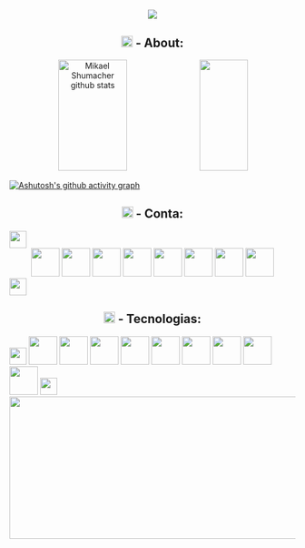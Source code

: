 <h1 align="center">
<img src="https://readme-typing-svg.herokuapp.com/?font=Righteous&size=30&center=true&vCenter=true&color=ff0000&width=700&height=30&duration=2000&lines=+ᗰIKᗩᕮᒪ+Sᕼᑌᗰᗩᑕᕼᕮᖇ;+Linguagem+C;+Python;+BitDogLab;+Raspberry+PI+W;" /> 

<h2 style="text-align: center"><img width="20px" src="https://github.com/Mikael-Shumacher/Mikael-Shumacher/assets/87154081/275941fc-fb24-44c6-880f-25b609e6b5b5"> - About:</h2>
<div align="center">  
  <img width="49%" height="195px" src="https://github-readme-stats.vercel.app/api?username=Mikael-Shumacher&show_icons=true&count_private=true&hide_border=true&include_all_commits=true&count_private=true&title_color=ff0000&icon_color=ffffff&text_color=ff0000&bg_color=0d1117" alt="Mikael Shumacher github stats" /> 
  <img width="41%" height="195px" src="https://github-readme-stats.vercel.app/api/top-langs/?username=Mikael-Shumacher&layout=compact&hide_border=true&include_all_commits=true&count_private=true&title_color=ff0000&text_color=ff0000&bg_color=0b1117"/>
</div>

[![Ashutosh's github activity graph](https://github-readme-activity-graph.vercel.app/graph?username=Mikael-Shumacher&bg_color=0d1117&color=7916fa&line=07e9a5&point=0a855c&area=true&hide_border=true)](https://github.com/ashutosh00710/github-readme-activity-graph)
 

<h2 style="text-align: center"><img width="20px" src="https://github.com/Mikael-Shumacher/Mikael-Shumacher/assets/87154081/42492358-e3c6-4d21-8142-0dec9429a77a"> - Conta:</h2>
<img width="30" src="https://github.com/Mikael-Shumacher/Mikael-Shumacher/assets/87154081/5da15ad8-c8c6-4f1f-9aad-9696a42c2726">
<div align="center" >
<a href="https://discord.gg/godzin07"><img width="50px" src="https://github.com/Mikael-Shumacher/Mikael-Shumacher/assets/87154081/9dfc588b-a07f-40dc-bd06-9aae0f28dd6d"></a>
<a href="https://linkedin.com/in/www.linkedin.com/in/mikael-shumacher-59b860252"><img width="50px" src="https://github.com/Mikael-Shumacher/Mikael-Shumacher/assets/87154081/1fb8a73b-3b89-40c1-8f94-2aac13d75195"></a>
<a href="https://twitter.com/https://twitter.com/Mike_Shumacher"><img width="50px" src="https://github.com/Mikael-Shumacher/Mikael-Shumacher/assets/87154081/18183bd6-13af-4350-bcff-6ee7147565f2"></a>
<a href="https://youtube.com/@https://www.youtube.com/channel/UCOoUTHxnubxA8ktz8oMPKCw"><img width="50px" src="https://github.com/Mikael-Shumacher/Mikael-Shumacher/assets/87154081/47bc5e5c-e24a-42a1-acf6-8dbb0620e24f"></a>
<a href="#"><img width="50px" src="https://github.com/Mikael-Shumacher/Mikael-Shumacher/assets/87154081/ea62091b-f3ab-4f9d-8c88-4e1f2800e6a4"></a>
<a href="#"><img width="50px" src="https://github.com/Mikael-Shumacher/Mikael-Shumacher/assets/87154081/72f4670b-5d60-4555-8764-39a6fc78fee4"></a>
<a href="#"><img width="50px" src="https://github.com/Mikael-Shumacher/Mikael-Shumacher/assets/87154081/eeb9241f-c28c-4dac-acf6-c57f29fee875"></a>
<a href="#"><img width="50px" src="https://github.com/Mikael-Shumacher/Mikael-Shumacher/assets/87154081/03b9a54b-0220-41e5-b36f-d0d9c41a40cf"></a>
</div>
<img width="30" src="https://github.com/Mikael-Shumacher/Mikael-Shumacher/assets/87154081/5da15ad8-c8c6-4f1f-9aad-9696a42c2726">



<h2 style="text-align: center"><img width="20px" src="https://github.com/Mikael-Shumacher/Mikael-Shumacher/assets/87154081/8b72039e-c4e2-4078-b95f-a9af43ae97e9"> - Tecnologias:</h2>
<img width="30" src="https://github.com/Mikael-Shumacher/Mikael-Shumacher/assets/87154081/5da15ad8-c8c6-4f1f-9aad-9696a42c2726">
<a href="#"><img width="50px" src="https://github.com/Mikael-Shumacher/Mikael-Shumacher/assets/87154081/5d6ab96d-4288-4f81-a73e-2ecdedba25d6"></a>
<a href="#"><img width="50px" src="https://github.com/Mikael-Shumacher/Mikael-Shumacher/assets/87154081/d6bc58cb-9659-48fb-b2e6-2a4b6a6d36f8"></a>
<a href="#"><img width="50px" src="https://github.com/Mikael-Shumacher/Mikael-Shumacher/assets/87154081/fd182ba2-920a-4f68-8643-38797e885243"></a>
<a href="#"><img width="50px" src="https://github.com/Mikael-Shumacher/Mikael-Shumacher/assets/87154081/6f93d48c-94c0-4491-9b30-edae99200e04"></a>
<a href="#"><img width="50px" src="https://github.com/Mikael-Shumacher/Mikael-Shumacher/assets/87154081/d0466735-004c-495a-8a20-cecc36e2a4ba"></a>
<a href="#"><img width="50px" src="https://github.com/Mikael-Shumacher/Mikael-Shumacher/assets/87154081/48aa13af-0c99-4050-b322-4f21e7d58e44"></a>
<a href="#"><img width="50px" src="https://github.com/Mikael-Shumacher/Mikael-Shumacher/assets/87154081/93948bc4-9887-4c50-a55b-de2ffaee743f"></a>
<a href="#"><img width="50px" src="https://github.com/Mikael-Shumacher/Mikael-Shumacher/assets/87154081/7bd1c38e-9760-4b21-9ab8-5078aa3ab5c9"></a>
<a href="#"><img width="50px" src="https://github.com/Mikael-Shumacher/Mikael-Shumacher/assets/87154081/e535372f-b276-41b5-8b51-1a6be60473f6"></a>
<img width="30" src="https://github.com/Mikael-Shumacher/Mikael-Shumacher/assets/87154081/5da15ad8-c8c6-4f1f-9aad-9696a42c2726">

<img width="2000" height="250" src="/giphy.gif">

